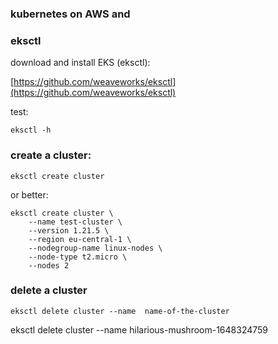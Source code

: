 ### kubernetes on AWS and


### eksctl
download and install EKS (eksctl):
 
[https://github.com/weaveworks/eksctl](https://github.com/weaveworks/eksctl)

test:

`eksctl -h`

### create a cluster:

`eksctl create cluster`

or better:
```
eksctl create cluster \
    --name test-cluster \
    --version 1.21.5 \
    --region eu-central-1 \
    --nodegroup-name linux-nodes \
    --node-type t2.micro \
    --nodes 2
```

### delete a cluster

`eksctl delete cluster --name  name-of-the-cluster`

eksctl delete cluster --name hilarious-mushroom-1648324759